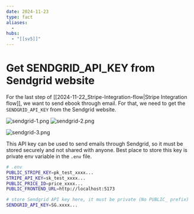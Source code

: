 ```yaml
---
date: 2024-11-23
type: fact
aliases:
  -
hubs:
  - "[[sv5]]"
---
```


# Get SENDGRID_API_KEY from Sendgrid website

For the last step of [[2024-11-22_Stripe-Integration-flow|Stripe Integration flow]], we want to send ebook through email. For that, we need to get the `SENDGRID_API_KEY` from the Sendgrid website.

![sendgrid-1.png](../assets/imgs/sendgrid-1.png)
![sendgrid-2.png](../assets/imgs/sendgrid-2.png)

![sendgrid-3.png](../assets/imgs/sendgrid-3.png)

This API key can be used to send emails through Sendgrid, so it must be stored securely and not shared with anyone. Best place to store this key is private env variable in the `.env` file.

```bash
# .env
PUBLIC_STRIPE_KEY=pk_test_xxxx...
STRIPE_API_KEY=sk_test_xxxx...
PUBLIC_PRICE_ID=price_xxxx...
PUBLIC_FRONTEND_URL=http://localhost:5173

# store Sendgrid API key here, it must be private (No PUBLIC_ prefix)
SENDGRID_API_KEY=SG.xxxx...
```
